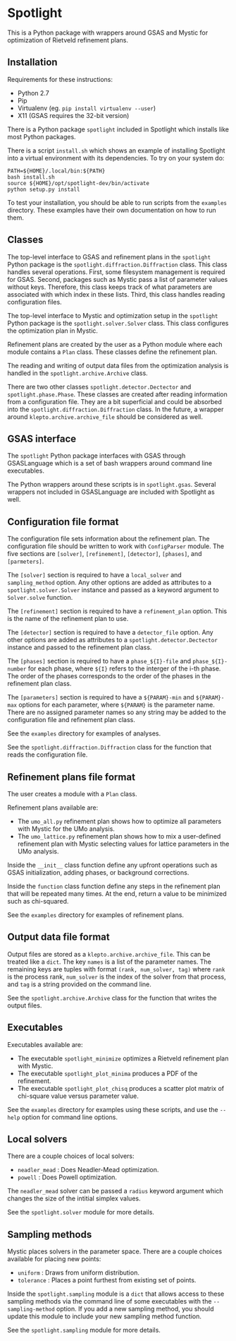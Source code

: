 # Spotlight

This is a Python package with wrappers around GSAS and Mystic for optimization
of Rietveld refinement plans.

## Installation

Requirements for these instructions:
  * Python 2.7
  * Pip
  * Virtualenv (eg. `pip install virtualenv --user`)
  * X11 (GSAS requires the 32-bit version)

There is a Python package ``spotlight`` included in Spotlight which installs
like most Python packages.

There is a script ``install.sh`` which shows an example of installing Spotlight
into a virtual environment with its dependencies.
To try on your system do:
```
PATH=${HOME}/.local/bin:${PATH}
bash install.sh
source ${HOME}/opt/spotlight-dev/bin/activate
python setup.py install
```

To test your installation, you should be able to run scripts from the
``examples`` directory.
These examples have their own documentation on how to run them.

## Classes

The top-level interface to GSAS and refinement plans in the ``spotlight``
Python package is the ``spotlight.diffraction.Diffraction`` class.
This class handles several operations.
First, some filesystem management is required for GSAS.
Second, packages such as Mystic pass a list of parameter values without keys.
Therefore, this class keeps track of what parameters are associated with which
index in these lists.
Third, this class handles reading configuration files.

The top-level interface to Mystic and optimization setup in the ``spotlight``
Python package is the ``spotlight.solver.Solver`` class.
This class configures the optimization plan in Mystic.

Refinement plans are created by the user as a Python module where each module
contains a ``Plan`` class.
These classes define the refinement plan.

The reading and writing of output data files from the optimization analysis is
handled in the ``spotlight.archive.Archive`` class.

There are two other classes ``spotlight.detector.Dectector`` and
``spotlight.phase.Phase``.
These classes are created after reading information from a configuration file.
They are a bit superficial and could be absorbed into the
``spotlight.diffraction.Diffraction`` class.
In the future, a wrapper around ``klepto.archive.archive_file`` should be
considered as well.

## GSAS interface

The ``spotlight`` Python package interfaces with GSAS through GSASLanguage
which is a set of bash wrappers around command line executables.

The Python wrappers around these scripts is in ``spotlight.gsas``.
Several wrappers not included in GSASLanguage are included with Spotlight as
well.

## Configuration file format

The configuration file sets information about the refinement plan.
The configuration file should be written to work with ``ConfigParser`` module.
The five sections are ``[solver]``, ``[refinement]``, ``[detector]``,
``[phases]``, and ``[parmeters]``.

The ``[solver]`` section is required to have a ``local_solver`` and
``sampling_method`` option.
Any other options are added as attributes to a ``spotlight.solver.Solver``
instance and passed as a keyword argument to ``Solver.solve`` function.

The ``[refinement]`` section is required to have a ``refinement_plan`` option.
This is the name of the refinement plan to use.

The ``[detector]`` section is required to have a ``detector_file`` option.
Any other options are added as attributes to a ``spotlight.detector.Dectector``
instance and passed to the refinement plan class.

The ``[phases]`` section is required to have a ``phase_${I}-file`` and
``phase_${I}-number`` for each phase, where ``${I}`` refers to the interger of
the i-th phase.
The order of the phases corresponds to the order of the phases in the
refinement plan class.

The ``[parameters]`` section is required to have a ``${PARAM}-min`` and
``${PARAM}-max`` options for each parameter, where ``${PARAM}`` is the
parameter name.
There are no assigned parameter names so any string may be added to the
configuration file and refinement plan class.

See the ``examples`` directory for examples of analyses.

See the ``spotlight.diffraction.Diffraction`` class for the function that reads
the configuration file.

## Refinement plans file format

The user creates a module with a ``Plan`` class.

Refinement plans available are:
  * The ``umo_all.py`` refinement plan shows how to optimize all parameters
with Mystic for the UMo analysis.
  * The ``umo_lattice.py`` refinement plan shows how to mix a user-defined
refinement plan with Mystic selecting values for lattice parameters in the
UMo analysis.

Inside the ``__init__`` class function define any upfront operations such as
GSAS initialization, adding phases, or background corrections.

Inside the ``function`` class function define any steps in the refinement
plan that will be repeated many times.
At the end, return a value to be minimized such as chi-squared.

See the ``examples`` directory for examples of refinement plans.

## Output data file format

Output files are stored as a ``klepto.archive.archive_file``.
This can be treated like a ``dict``.
The key ``names`` is a list of the parameter names.
The remaining keys are tuples with format ``(rank, num_solver, tag)`` where
``rank`` is the process rank, ``num_solver`` is the index of the solver from
that process, and ``tag`` is a string provided on the command line.

See the ``spotlight.archive.Archive`` class for the function that
writes the output files.

## Executables

Executables available are:
  * The executable ``spotlight_minimize`` optimizes a Rietveld refinement plan
with Mystic.
  * The executable ``spotlight_plot_minima`` produces a PDF of the refinement.
  * The executable ``spotlight_plot_chisq`` produces a scatter plot matrix of
chi-square value versus parameter value.

See the ``examples`` directory for examples using these scripts, and use the
``--help`` option for command line options.

## Local solvers

There are a couple choices of local solvers:
  * ``neadler_mead`` : Does Neadler-Mead optimization.
  * ``powell`` : Does Powell optimization.

The ``neadler_mead`` solver can be passed a ``radius`` keyword argument which
changes the size of the intitial simplex values.

See the ``spotlight.solver`` module for more details.

## Sampling methods

Mystic places solvers in the parameter space.
There are a couple choices available for placing new points:
  * ``uniform`` : Draws from uniform distribution.
  * ``tolerance`` : Places a point furthest from existing set of points.

Inside the ``spotlight.sampling`` module is a ``dict`` that allows access to
these sampling methods via the command line of some executables with the
``--sampling-method`` option.
If you add a new sampling method, you should update this module to include
your new sampling method function.

See the ``spotlight.sampling`` module for more details.
